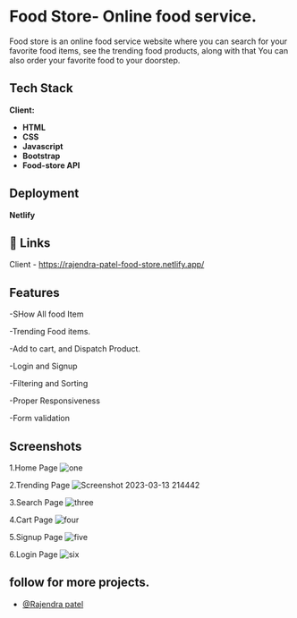 
# Food Store- Online food service.

Food store is an online food service website where you can search for your favorite food items, see the trending food products, along with that You can also order your favorite food to your doorstep.

## Tech Stack

**Client:** 

- **HTML**
- **CSS**
- **Javascript**
- **Bootstrap**
- **Food-store API**


## Deployment

**Netlify**


## 🔗 Links
Client - https://rajendra-patel-food-store.netlify.app/

## Features

-SHow All food Item

-Trending Food items.

-Add to cart, and Dispatch Product.

-Login and Signup

-Filtering and Sorting

-Proper Responsiveness

-Form validation


## Screenshots
1.Home Page
![one](https://user-images.githubusercontent.com/103047446/224761779-11f68e52-b8aa-40d6-b9a6-44d58e92dde1.png)

2.Trending Page
![Screenshot 2023-03-13 214442](https://user-images.githubusercontent.com/103047446/224761800-3899ec3f-4448-40ca-ac3a-92c918d916ac.png)

3.Search Page
![three](https://user-images.githubusercontent.com/103047446/224761857-52101370-e0b0-4479-b7a9-003a3c2f7c9f.png)

4.Cart Page
![four](https://user-images.githubusercontent.com/103047446/224761894-ee6f7d03-c5fe-4424-aabb-98d7d9594009.png)

5.Signup Page
![five](https://user-images.githubusercontent.com/103047446/224761924-d4787ec2-f051-4cd2-a865-2e1f3a525fcb.png)

6.Login Page
![six](https://user-images.githubusercontent.com/103047446/224761937-ae67ea92-e5f1-43af-9b9b-e42c41d03591.png)


## follow for more projects.

- [@Rajendra patel](https://github.com/centauricoder01)
